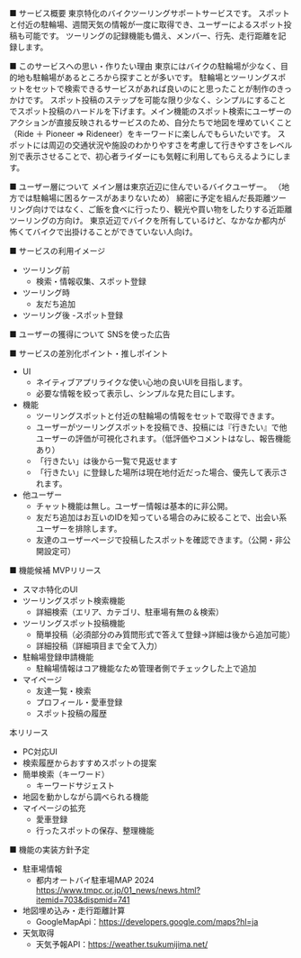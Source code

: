 ■ サービス概要
東京特化のバイクツーリングサポートサービスです。
スポットと付近の駐輪場、週間天気の情報が一度に取得でき、ユーザーによるスポット投稿も可能です。
ツーリングの記録機能も備え、メンバー、行先、走行距離を記録します。

■ このサービスへの思い・作りたい理由
東京にはバイクの駐輪場が少なく、目的地も駐輪場があるところから探すことが多いです。
駐輪場とツーリングスポットをセットで検索できるサービスがあれば良いのにと思ったことが制作のきっかけです。
スポット投稿のステップを可能な限り少なく、シンプルにすることでスポット投稿のハードルを下げます。メイン機能のスポット検索にユーザーのアクションが直接反映されるサービスのため、自分たちで地図を埋めていくこと（Ride ＋ Pioneer => Rideneer）をキーワードに楽しんでもらいたいです。
スポットには周辺の交通状況や施設のわかりやすさを考慮して行きやすさをレベル別で表示させることで、初心者ライダーにも気軽に利用してもらえるようにします。

■ ユーザー層について
メイン層は東京近辺に住んでいるバイクユーザー。
（地方では駐輪場に困るケースがあまりないため）
綿密に予定を組んだ長距離ツーリング向けではなく、ご飯を食べに行ったり、観光や買い物をしたりする近距離ツーリングの方向け。
東京近辺でバイクを所有しているけど、なかなか都内が怖くてバイクで出掛けることができていない人向け。

■ サービスの利用イメージ
- ツーリング前
  - 検索・情報収集、スポット登録
- ツーリング時
  - 友だち追加
- ツーリング後
  -スポット登録

■ ユーザーの獲得について
SNSを使った広告

■ サービスの差別化ポイント・推しポイント
- UI
  - ネイティブアプリライクな使い心地の良いUIを目指します。
  - 必要な情報を絞って表示し、シンプルな見た目にします。
- 機能
  - ツーリングスポットと付近の駐輪場の情報をセットで取得できます。
  - ユーザーがツーリングスポットを投稿でき、投稿には『行きたい』で他ユーザーの評価が可視化されます。（低評価やコメントはなし、報告機能あり）
  - 「行きたい」は後から一覧で見返せます
  - 「行きたい」に登録した場所は現在地付近だった場合、優先して表示されます。
- 他ユーザー
  - チャット機能は無し。ユーザー情報は基本的に非公開。
  - 友だち追加はお互いのIDを知っている場合のみに絞ることで、出会い系ユーザーを排除します。
  - 友達のユーザーページで投稿したスポットを確認できます。（公開・非公開設定可）

■ 機能候補
MVPリリース
- スマホ特化のUI
- ツーリングスポット検索機能
  - 詳細検索（エリア、カテゴリ、駐車場有無の＆検索）
- ツーリングスポット投稿機能
  - 簡単投稿（必須部分のみ質問形式で答えて登録→詳細は後から追加可能）
  - 詳細投稿（詳細項目まで全て入力）
- 駐輪場登録申請機能
  - 駐輪場情報はコア機能なため管理者側でチェックした上で追加
- マイページ
  - 友達一覧・検索
  - プロフィール・愛車登録
  - スポット投稿の履歴

本リリース
- PC対応UI
- 検索履歴からおすすめスポットの提案
- 簡単検索（キーワード）
  - キーワードサジェスト
- 地図を動かしながら調べられる機能
- マイページの拡充
  - 愛車登録
  - 行ったスポットの保存、整理機能

■ 機能の実装方針予定
- 駐車場情報
  - 都内オートバイ駐車場MAP 2024
    https://www.tmpc.or.jp/01_news/news.html?itemid=703&dispmid=741
- 地図埋め込み・走行距離計算
  - GoogleMapApi：https://developers.google.com/maps?hl=ja
- 天気取得
  - 天気予報API：https://weather.tsukumijima.net/
